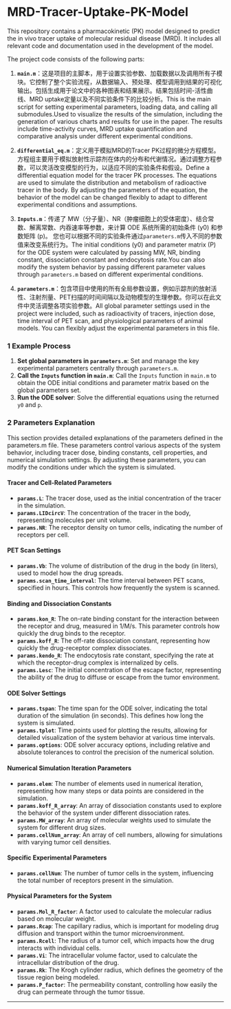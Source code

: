 # MRD-Tracer-Uptake-PK-Model
This repository contains a pharmacokinetic (PK) model designed to predict the in vivo tracer uptake of molecular residual disease (MRD). It includes all relevant code and documentation used in the development of the model.

The project code consists of the following parts:

1. **`main.m`**：这是项目的主脚本，用于设置实验参数、加载数据以及调用所有子模块。它控制了整个实验流程，从数据输入、预处理、模型调用到结果的可视化输出。包括生成用于论文中的各种图表和结果展示。结果包括时间-活性曲线、MRD uptake定量以及不同实验条件下的比较分析。This is the main script for setting experimental parameters, loading data, and calling all submodules.Used to visualize the results of the simulation, including the generation of various charts and results for use in the paper. The results include time-activity curves, MRD uptake quantification and comparative analysis under different experimental conditions.
   
2. **`differential_eq.m`**：定义用于模拟MRD的Tracer PK过程的微分方程模型。方程组主要用于模拟放射性示踪剂在体内的分布和代谢情况。通过调整方程参数，可以灵活改变模型的行为，以适应不同的实验条件和假设。Define a differential equation model for the tracer PK processes. The equations are used to simulate the distribution and metabolism of radioactive tracer in the body. By adjusting the parameters of the equation, the behavior of the model can be changed flexibly to adapt to different experimental conditions and assumptions.
   
3. **`Inputs.m`**：传递了 MW（分子量）、NR（肿瘤细胞上的受体密度）、结合常数、解离常数、内吞速率等参数，来计算 ODE 系统所需的初始条件 (y0) 和参数矩阵 (p)。
您也可以根据不同的实验条件通过`parameters.m`传入不同的参数值来改变系统行为。The initial conditions (y0) and parameter matrix (P) for the ODE system were calculated by passing MW, NR, binding constant, dissociation constant and endocytosis rate.You can also modify the system behavior by passing different parameter values through `parameters.m` based on different experimental conditions.

4. **`parameters.m`**：包含项目中使用的所有全局参数设置，例如示踪剂的放射活性、注射剂量、PET扫描的时间间隔以及动物模型的生理参数。你可以在此文件中灵活调整各项实验参数。All global parameter settings used in the project were included, such as radioactivity of tracers, injection dose, time interval of PET scan, and physiological parameters of animal models. You can flexibly adjust the experimental parameters in this file.

### 1 Example Process

1. **Set global parameters in `parameters.m`**: Set and manage the key experimental parameters centrally through `parameters.m`.
2. **Call the `Inputs` function in `main.m`**: Call the `Inputs` function in `main.m` to obtain the ODE initial conditions and parameter matrix based on the global parameters set.
3. **Run the ODE solver**: Solve the differential equations using the returned `y0` and `p`.


### 2 Parameters Explanation
This section provides detailed explanations of the parameters defined in the parameters.m file. These parameters control various aspects of the system behavior, including tracer dose, binding constants, cell properties, and numerical simulation settings. By adjusting these parameters, you can modify the conditions under which the system is simulated.

#### Tracer and Cell-Related Parameters

- **`params.L`**: The tracer dose, used as the initial concentration of the tracer in the simulation.
- **`params.LIDcircV`**: The concentration of the tracer in the body, representing molecules per unit volume.
- **`params.NR`**: The receptor density on tumor cells, indicating the number of receptors per cell.

#### PET Scan Settings

- **`params.Vb`**: The volume of distribution of the drug in the body (in liters), used to model how the drug spreads.
- **`params.scan_time_interval`**: The time interval between PET scans, specified in hours. This controls how frequently the system is scanned.

#### Binding and Dissociation Constants

- **`params.kon_R`**: The on-rate binding constant for the interaction between the receptor and drug, measured in 1/M/s. This parameter controls how quickly the drug binds to the receptor.
- **`params.koff_R`**: The off-rate dissociation constant, representing how quickly the drug-receptor complex dissociates.
- **`params.kendo_R`**: The endocytosis rate constant, specifying the rate at which the receptor-drug complex is internalized by cells.
- **`params.Lesc`**: The initial concentration of the escape factor, representing the ability of the drug to diffuse or escape from the tumor environment.

#### ODE Solver Settings

- **`params.tspan`**: The time span for the ODE solver, indicating the total duration of the simulation (in seconds). This defines how long the system is simulated.
- **`params.tplot`**: Time points used for plotting the results, allowing for detailed visualization of the system behavior at various time intervals.
- **`params.options`**: ODE solver accuracy options, including relative and absolute tolerances to control the precision of the numerical solution.

#### Numerical Simulation Iteration Parameters

- **`params.elem`**: The number of elements used in numerical iteration, representing how many steps or data points are considered in the simulation.
- **`params.koff_R_array`**: An array of dissociation constants used to explore the behavior of the system under different dissociation rates.
- **`params.MW_array`**: An array of molecular weights used to simulate the system for different drug sizes.
- **`params.cellNum_array`**: An array of cell numbers, allowing for simulations with varying tumor cell densities.

#### Specific Experimental Parameters

- **`params.cellNum`**: The number of tumor cells in the system, influencing the total number of receptors present in the simulation.

#### Physical Parameters for the System

- **`params.Mol_R_factor`**: A factor used to calculate the molecular radius based on molecular weight.
- **`params.Rcap`**: The capillary radius, which is important for modeling drug diffusion and transport within the tumor microenvironment.
- **`params.Rcell`**: The radius of a tumor cell, which impacts how the drug interacts with individual cells.
- **`params.Vi`**: The intracellular volume factor, used to calculate the intracellular distribution of the drug.
- **`params.Rk`**: The Krogh cylinder radius, which defines the geometry of the tissue region being modeled.
- **`params.P_factor`**: The permeability constant, controlling how easily the drug can permeate through the tumor tissue.

---
